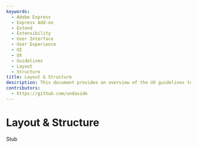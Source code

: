 ```yaml
---
keywords:
  - Adobe Express
  - Express Add-on 
  - Extend
  - Extensibility
  - User Interface
  - User Experience
  - UI
  - UX
  - Guidelines
  - Layout
  - Structure
title: Layout & Structure
description: This document provides an overview of the UX guidelines to follow when designing your Adobe Express add-on.
contributors:
  - https://github.com/undavide
---
```


# Layout & Structure

Stub